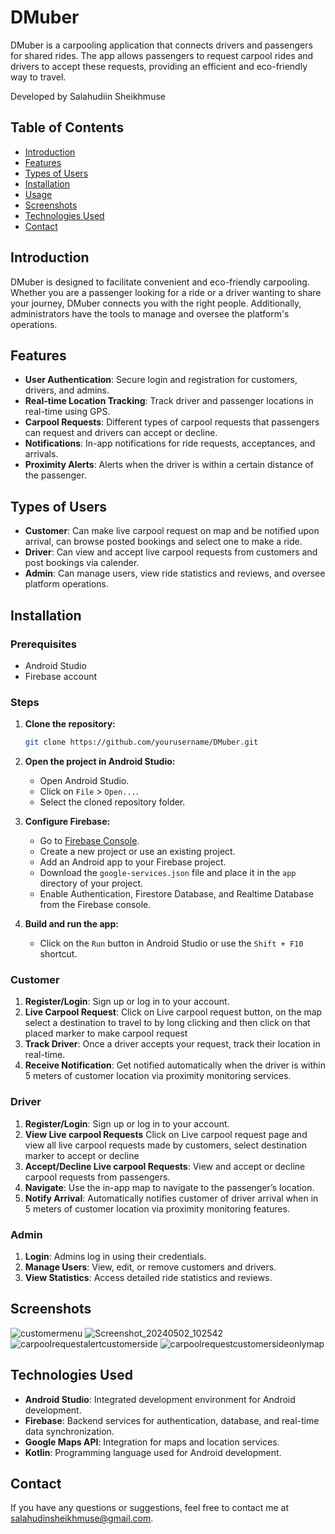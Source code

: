 # DMuber

DMuber is a carpooling application that connects drivers and passengers for shared rides. The app allows passengers to request carpool rides and drivers to accept these requests, providing an efficient and eco-friendly way to travel.

Developed by Salahudiin Sheikhmuse

## Table of Contents

- [Introduction](#introduction)
- [Features](#features)
- [Types of Users](#types-of-users)
- [Installation](#installation)
- [Usage](#usage)
- [Screenshots](#screenshots)
- [Technologies Used](#technologies-used)
- [Contact](#contact)

## Introduction

DMuber is designed to facilitate convenient and eco-friendly carpooling. Whether you are a passenger looking for a ride or a driver wanting to share your journey, DMuber connects you with the right people. Additionally, administrators have the tools to manage and oversee the platform's operations.

## Features

- **User Authentication**: Secure login and registration for customers, drivers, and admins.
- **Real-time Location Tracking**: Track driver and passenger locations in real-time using GPS.
- **Carpool Requests**: Different types of carpool requests that passengers can request and drivers can accept or decline.
- **Notifications**: In-app notifications for ride requests, acceptances, and arrivals.
- **Proximity Alerts**: Alerts when the driver is within a certain distance of the passenger.

## Types of Users

- **Customer**: Can make live carpool request on map and be notified upon arrival, can browse posted bookings and select one to make a ride.
- **Driver**: Can view and accept live carpool requests from customers and post bookings via calender.
- **Admin**: Can manage users, view ride statistics and reviews, and oversee platform operations.

## Installation

### Prerequisites

- Android Studio
- Firebase account

### Steps

1. **Clone the repository:**
    ```bash
    git clone https://github.com/yourusername/DMuber.git
    ```

2. **Open the project in Android Studio:**
    - Open Android Studio.
    - Click on `File` > `Open...`.
    - Select the cloned repository folder.

3. **Configure Firebase:**
    - Go to [Firebase Console](https://console.firebase.google.com/).
    - Create a new project or use an existing project.
    - Add an Android app to your Firebase project.
    - Download the `google-services.json` file and place it in the `app` directory of your project.
    - Enable Authentication, Firestore Database, and Realtime Database from the Firebase console.

4. **Build and run the app:**
    - Click on the `Run` button in Android Studio or use the `Shift + F10` shortcut.

### Customer

1. **Register/Login**: Sign up or log in to your account.
2. **Live Carpool Request**: Click on Live carpool request button, on the map select a destination to travel to by long clicking and then click on that placed marker to make carpool request
3. **Track Driver**: Once a driver accepts your request, track their location in real-time.
4. **Receive Notification**: Get notified automatically when the driver is within 5 meters of customer location via proximity monitoring services.

### Driver

1. **Register/Login**: Sign up or log in to your account.
2. **View Live carpool Requests** Click on Live carpool request page and view all live carpool requests made by customers, select destination marker to accept or decline
3. **Accept/Decline Live carpool Requests**: View and accept or decline carpool requests from passengers.
4. **Navigate**: Use the in-app map to navigate to the passenger’s location.
5. **Notify Arrival**: Automatically notifies customer of driver arrival when in 5 meters of customer location via proximity monitoring features.

### Admin

1. **Login**: Admins log in using their credentials.
2. **Manage Users**: View, edit, or remove customers and drivers.
3. **View Statistics**: Access detailed ride statistics and reviews.

## Screenshots

![customermenu](https://github.com/lacagmanS/finaldelivarableDMUber/assets/123553797/6783b75e-e67d-4fe9-aec2-4dd422a63a63)
![Screenshot_20240502_102542](https://github.com/lacagmanS/finaldelivarableDMUber/assets/123553797/6f9eab54-503f-4479-8a91-6e8d74a0980a)
![carpoolrequestalertcustomerside](https://github.com/lacagmanS/finaldelivarableDMUber/assets/123553797/ef64a77f-83f1-42b1-b58b-71ad008fd489)
![carpoolrequestcustomersideonlymap](https://github.com/lacagmanS/finaldelivarableDMUber/assets/123553797/4f55f034-e17b-497b-90dc-95f49aa95540)

## Technologies Used

- **Android Studio**: Integrated development environment for Android development.
- **Firebase**: Backend services for authentication, database, and real-time data synchronization.
- **Google Maps API**: Integration for maps and location services.
- **Kotlin**: Programming language used for Android development.

## Contact

If you have any questions or suggestions, feel free to contact me at salahudinsheikhmuse@gmail.com.


